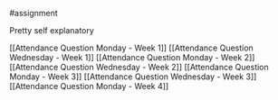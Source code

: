 #assignment 

Pretty self explanatory

[[Attendance Question Monday - Week 1]]
[[Attendance Question Wednesday - Week 1]]
[[Attendance Question Monday - Week 2]]
[[Attendance Question Wednesday - Week 2]]
[[Attendance Question Monday - Week 3]]
[[Attendance Question Wednesday - Week 3]]
[[Attendance Question Monday - Week 4]]